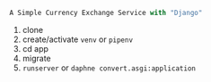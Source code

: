 ```python
A Simple Currency Exchange Service with "Django"
```
1) clone
2) create/activate `venv` or `pipenv`
3) cd app
3) migrate
4) `runserver` or `daphne convert.asgi:application`



